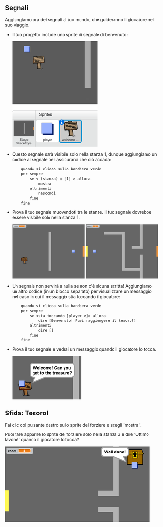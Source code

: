 ## Segnali

Aggiungiamo ora dei segnali al tuo mondo, che guideranno il giocatore nel suo viaggio.

+ Il tuo progetto include uno sprite di segnale di benvenuto:

	![screenshot](images/world-sign.png)

+ Questo segnale sarà visibile solo nella stanza 1, dunque aggiungiamo un codice al segnale per assicurarci che ciò accada:

	```blocks
		quando si clicca sulla bandiera verde
		per sempre
			se < (stanza) = [1] > allora
				mostra
			altrimenti
				nascondi
			fine
		fine
	```

+ Prova il tuo segnale muovendoti tra le stanze. Il tuo segnale dovrebbe essere visibile solo nella stanza 1.

	![screenshot](images/world-sign-test.png)

+ Un segnale non servirà a nulla se non c'è alcuna scritta! Aggiungiamo un altro codice (in un blocco separato) per visualizzare un messaggio nel caso in cui il messaggio stia toccando il giocatore:

	```blocks
		quando si clicca sulla bandiera verde
		per sempre
			se <sta toccando [player v]> allora
				dire [Benvenuto! Puoi raggiungere il tesoro?]
			altrimenti
				dire []
			fine
		fine
	```
+ Prova il tuo segnale e vedrai un messaggio quando il giocatore lo tocca.

	![screenshot](images/world-sign-test2.png)

## Sfida: Tesoro! 
Fai clic col pulsante destro sullo sprite del forziere e scegli 'mostra'.

Puoi fare apparire lo sprite del forziere solo nella stanza 3 e dire 'Ottimo lavoro!' quando il giocatore lo tocca?


![screenshot](images/world-treasure.png)
